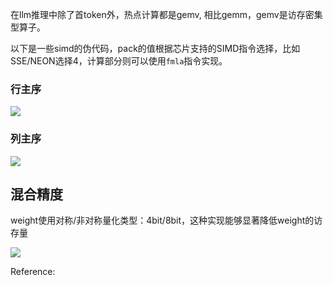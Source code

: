 
在llm推理中除了首token外，热点计算都是gemv, 相比gemm，gemv是访存密集型算子。

以下是一些simd的伪代码，pack的值根据芯片支持的SIMD指令选择，比如SSE/NEON选择4，计算部分则可以使用`fmla`指令实现。

### 行主序

![](https://gitee.com/wangzhaode/asset/raw/main-md2zhihu-asset@main-md2zhihu-asset/gemv/cppweighthpacklpackinputloutputh-fc4113cf8597ce27.jpg)

### 列主序

![](https://gitee.com/wangzhaode/asset/raw/main-md2zhihu-asset@main-md2zhihu-asset/gemv/cppweightlhinputloutputhforinti=-950b34d103618032.jpg)

## 混合精度

weight使用对称/非对称量化类型：4bit/8bit，这种实现能够显著降低weight的访存量

![](https://gitee.com/wangzhaode/asset/raw/main-md2zhihu-asset@main-md2zhihu-asset/gemv/cppweighthpacklpackinputloutputh-ab53206e5cf6e0c4.jpg)



Reference:

